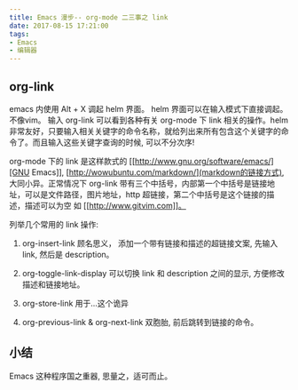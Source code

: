 ```yaml
---
title: Emacs 漫步-- org-mode 二三事之 link
date: 2017-08-15 17:21:00
tags:
- Emacs
- 编辑器
---
```


## org-link

emacs 内使用 Alt + X 调起 helm 界面。 helm 界面可以在输入模式下直接调起。不像vim。 输入 org-link 可以看到各种有关 org-mode 下 link 相关的操作。helm 非常友好，只要输入相关关键字的命令名称，就给列出来所有包含这个关键字的命令了。而且输入这些关键字查询的时候, 可以不分次序!

org-mode 下的 link 是这样款式的 [[http://www.gnu.org/software/emacs/][GNU Emacs]], [http://wowubuntu.com/markdown/](markdown的链接方式), 大同小异。正常情况下 org-link 带有三个中括号，内部第一个中括号是链接地址，可以是文件路径，图片地址，http 超链接，第二个中括号是这个链接的描述，描述可以为空 如 [[http://www.gitvim.com]]。

列举几个常用的 link 操作: 

1. org-insert-link
顾名思义， 添加一个带有链接和描述的超链接文案, 先输入 link, 然后是 description。

2. org-toggle-link-display
可以切换 link 和 description 之间的显示, 方便修改描述和链接地址。 

3. org-store-link
用于...这个诡异

4. org-previous-link & org-next-link
双胞胎, 前后跳转到链接的命令。

 

## 小结
Emacs 这种程序国之重器, 思量之，适可而止。
